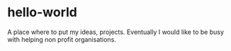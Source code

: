 # hello-world
A place where to put my ideas, projects. Eventually I would like to be busy with helping non profit organisations.
